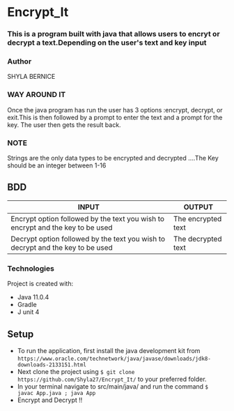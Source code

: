 # Encrypt_It
### This is a program built with java that allows users to encryt or decrypt a text.Depending on the user's text and key input 

### Author
SHYLA BERNICE 
### WAY AROUND IT

 Once the java program has run the user has 3 options :encrypt, decrypt, or exit.This is then followed by a prompt to enter the text and a prompt for the key. The user then gets the result back.

###  NOTE

Strings are the only data types to be encrypted and decrypted ....The Key should be an integer between 1-16              


## BDD
| INPUT                                                                       | OUTPUT             |
|-----------------------------------------------------------------------------|--------------------|
| Encrypt option followed by the text you wish to encrypt and the key to be used  | The encrypted text |
| Decrypt option  followed by the text you wish to decrypt and the key to be used  | The decrypted text |

### Technologies
Project is created with:
* Java 11.0.4
* Gradle 
* J unit 4

	
## Setup

* To run the application, first install the java development kit from `https://www.oracle.com/technetwork/java/javase/downloads/jdk8-downloads-2133151.html`
* Next clone the project using `$ git clone https://github.com/Shyla27/Encrypt_It/` to your preferred folder.
* In your terminal  navigate to src/main/java/ and run the command `$ javac App.java ; java App`
* Encrypt and Decrypt !! 
